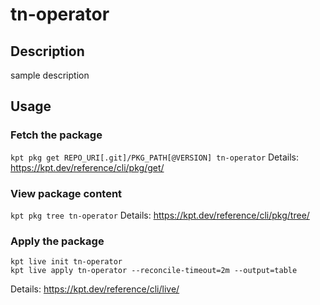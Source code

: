# tn-operator

## Description
sample description

## Usage

### Fetch the package
`kpt pkg get REPO_URI[.git]/PKG_PATH[@VERSION] tn-operator`
Details: https://kpt.dev/reference/cli/pkg/get/

### View package content
`kpt pkg tree tn-operator`
Details: https://kpt.dev/reference/cli/pkg/tree/

### Apply the package
```
kpt live init tn-operator
kpt live apply tn-operator --reconcile-timeout=2m --output=table
```
Details: https://kpt.dev/reference/cli/live/
